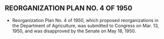 ## **REORGANIZATION PLAN NO. 4 OF 1950**
* Reorganization Plan No. 4 of 1950, which proposed reorganizations in the Department of Agriculture, was submitted to Congress on Mar. 13, 1950, and was disapproved by the Senate on May 18, 1950.